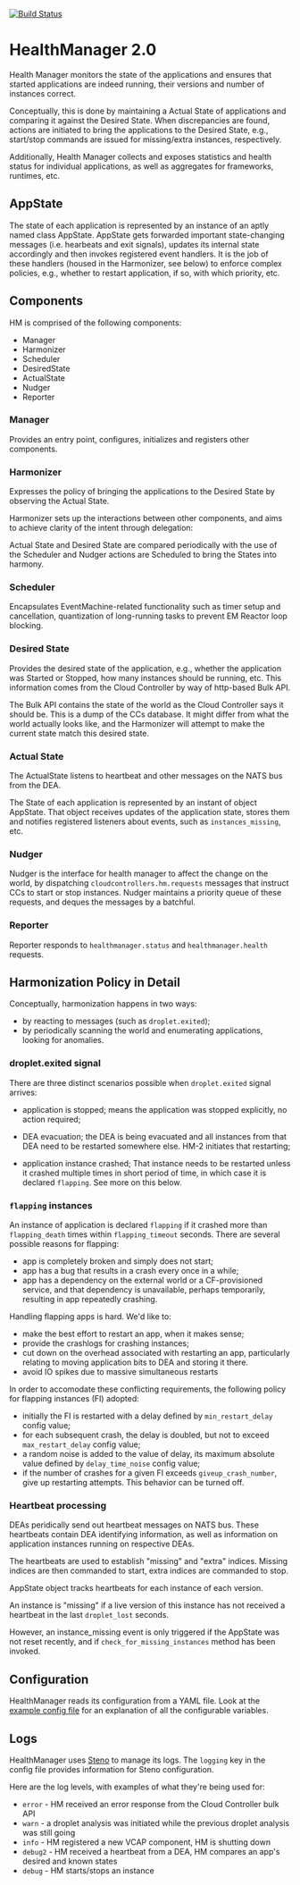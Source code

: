 [![Build Status](https://travis-ci.org/X-Plat/health_manager.png)](https://travis-ci.org/X-Plat/health_manager)

# HealthManager 2.0

Health Manager monitors the state of the applications and ensures that started
applications are indeed running, their versions and number of
instances correct.

Conceptually, this is done by maintaining a Actual State of
applications and comparing it against the Desired State. When
discrepancies are found, actions are initiated to bring the
applications to the Desired State, e.g., start/stop commands are
issued for missing/extra instances, respectively.

Additionally, Health Manager collects and exposes statistics and
health status for individual applications, as well as aggregates for
frameworks, runtimes, etc.

## AppState

The state of each application is represented by an instance of an
aptly named class AppState. AppState gets forwarded important
state-changing messages (i.e. hearbeats and exit signals), updates its
internal state accordingly and then invokes registered event
handlers. It is the job of these handlers (housed in the Harmonizer,
see below) to enforce complex policies, e.g., whether to restart
application, if so, with which priority, etc.

## Components

HM is comprised of the following components:

- Manager
- Harmonizer
- Scheduler
- DesiredState
- ActualState
- Nudger
- Reporter

### Manager

Provides an entry point, configures, initializes and registers other
components.

### Harmonizer

Expresses the policy of bringing the applications to the Desired
State by observing the Actual State.

Harmonizer sets up the interactions between other components, and aims
to achieve clarity of the intent through delegation:

Actual State and Desired State are compared periodically with the use
of the Scheduler and Nudger actions are Scheduled to bring the States
into harmony.

### Scheduler

Encapsulates EventMachine-related functionality such as timer setup
and cancellation, quantization of long-running tasks to prevent EM
Reactor loop blocking.

### Desired State

Provides the desired state of the application, e.g., whether the
application was Started or Stopped, how many instances should be
running, etc. This information comes from the Cloud Controller by way
of http-based Bulk API.

The Bulk API contains the state of the world as the Cloud Controller says 
it should be. This is a dump of the CCs database. It might differ from what 
the world actually looks like, and the Harmonizer will attempt to make the 
current state match this desired state.

### Actual State

The ActualState listens to heartbeat and other messages on the NATS bus from the DEA.

The State of each application is represented by an instant of object
AppState. That object receives updates of the application state,
stores them and notifies registered listeners about events, such as
`instances_missing`, etc.

### Nudger

Nudger is the interface for health manager to affect the change on the
world, by dispatching `cloudcontrollers.hm.requests` messages
that instruct CCs to start or stop instances. Nudger maintains a
priority queue of these requests, and deques the messages by a
batchful.

### Reporter

Reporter responds to `healthmanager.status` and `healthmanager.health`
requests.

## Harmonization Policy in Detail

Conceptually, harmonization happens in two ways:

- by reacting to messages (such as `droplet.exited`);
- by periodically scanning the world and enumerating applications,
  looking for anomalies.

### droplet.exited signal

There are three distinct scenarios possible when `droplet.exited`
signal arrives:

- application is stopped; means the application was stopped
  explicitly, no action required;

- DEA evacuation; the DEA is being evacuated and all instances from that DEA
  need to be restarted somewhere else. HM-2 initiates that restarting;

- application instance crashed; That instance needs to be restarted unless it
  crashed multiple times in short period of time, in which case it is
  declared `flapping`. See more on this below.

### `flapping` instances

An instance of application is declared `flapping` if it crashed more
than `flapping_death` times within `flapping_timeout` seconds. There
are several possible reasons for flapping:

- app is completely broken and simply does not start;
- app has a bug that results in a crash every once in a while;
- app has a dependency on the external world or a CF-provisioned
  service, and that dependency is unavailable, perhaps temporarily,
  resulting in app repeatedly crashing.

Handling flapping apps is hard. We'd like to:

- make the best effort to restart an app, when it makes sense;
- provide the crashlogs for crashing instances;
- cut down on the overhead associated with restarting an
  app, particularly relating to moving application bits to DEA and
  storing it there.
- avoid IO spikes due to massive simultaneous restarts

In order to accomodate these conflicting requirements, the following
policy for flapping instances (FI) adopted:

- initially the FI is restarted with a delay defined by `min_restart_delay` config value;
- for each subsequent crash, the delay is doubled, but not to exceed `max_restart_delay` config value;
- a random noise is added to the value of delay, its maximum absolute value defined by
  `delay_time_noise` config value;
- if the number of crashes for a given FI exceeds `giveup_crash_number`, give up restarting attempts.
  This behavior can be turned off.

### Heartbeat processing

DEAs peridically send out heartbeat messages on NATS bus. These
heartbeats contain DEA identifying information, as well as information
on application instances running on respective DEAs.

The heartbeats are used to establish "missing" and "extra"
indices. Missing indices are then commanded to start, extra indices
are commanded to stop.

AppState object tracks heartbeats for each instance of each version.

An instance is "missing" if a live version of this instance has not
received a heartbeat in the last `droplet_lost` seconds.

However, an instance_missing event is only triggered if the AppState
was not reset recently, and if `check_for_missing_instances` method
has been invoked.

## Configuration

HealthManager reads its configuration from a YAML file. Look at the 
[example config file](https://github.com/cloudfoundry/health_manager/blob/master/config/health_manager.yml) for an
explanation of all the configurable variables.

## Logs

HealthManager uses [Steno](http://github.com/cloudfoundry/steno) to manage its logs. The `logging` key in the config
file provides information for Steno configuration.

Here are the log levels, with examples of what they're being used for:
* `error` - HM received an error response from the Cloud Controller bulk API
* `warn` - a droplet analysis was initiated while the previous droplet analysis was still going
* `info` - HM registered a new VCAP component, HM is shutting down
* `debug2` - HM received a heartbeat from a DEA, HM compares an app's desired and known states
* `debug` - HM starts/stops an instance
